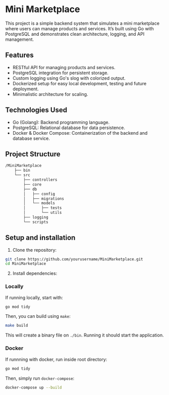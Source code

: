 # Mini Marketplace

This project is a simple backend system that simulates a mini marketplace where users 
can manage products and services. It’s built using Go with PostgreSQL and demonstrates 
clean architecture, logging, and API management.

## Features


- RESTful API for managing products and services.
- PostgreSQL integration for persistent storage.
- Custom logging using Go's slog with colorized output.
- Dockerized setup for easy local development, testing and future deployment.
- Minimalistic architecture for scaling.

## Technologies Used

- Go (Golang): Backend programming language.
- PostgreSQL: Relational database for data persistence.
- Docker & Docker Compose: Containerization of the backend and database service.

## Project Structure


```bash
/MiniMarketplace
    ├── bin
    └── src
        ├── controllers
        ├── core
        ├── db
        │   ├── config
        │   ├── migrations
        │   └── models
        │       ├── tests
        │       └── utils
        ├── logging
        └── scripts
```

## Setup and installation

1. Clone the repository:

```bash
git clone https://github.com/yourusername/MiniMarketplace.git
cd MiniMarketplace
```

2. Install dependencies:

### Locally

If running locally, start with:

```bash
go mod tidy
```
Then, you can build using `make`:

```bash
make build
```

This will create a binary file on `./bin`. Running it should start the
application.

### Docker

If runnning with docker, run inside root directory:

```bash
go mod tidy
```

Then, simply run `docker-compose`:

```bash
docker-compose up --build
```

